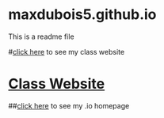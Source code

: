 # maxdubois5.github.io
This is a readme file

#[click here](http://maxdubois5.github.io/wpd/PersonalWebsite) to see my class website

<h1><a href="http://maxdubois5.github.io/wpd/PersonalWebsite" target="_blank">Class Website</a></h1>

##[click here](http://maxdubois5.github.io) to see my .io homepage
